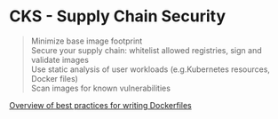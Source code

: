 # CKS - Supply Chain Security

> Minimize base image footprint  
> Secure your supply chain: whitelist allowed registries, sign and validate images  
> Use static analysis of user workloads (e.g.Kubernetes resources, Docker files)  
> Scan images for known vulnerabilities  

[Overview of best practices for writing Dockerfiles](https://docs.docker.com/develop/develop-images/dockerfile_best-practices/)
